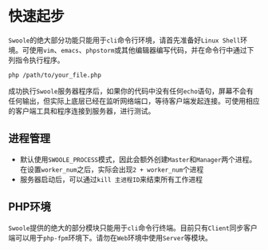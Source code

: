 # 快速起步

 `Swoole`的绝大部分功能只能用于`cli`命令行环境，请首先准备好`Linux Shell`环境。可使用`vim`、`emacs`、`phpstorm`或其他编辑器编写代码，并在命令行中通过下列指令执行程序。

```shell
php /path/to/your_file.php
```

成功执行`Swoole`服务器程序后，如果你的代码中没有任何`echo`语句，屏幕不会有任何输出，但实际上底层已经在监听网络端口，等待客户端发起连接。可使用相应的客户端工具和程序连接到服务器，进行测试。

进程管理
---
* 默认使用`SWOOLE_PROCESS`模式，因此会额外创建`Master`和`Manager`两个进程。在设置`worker_num`之后，实际会出现`2 + worker_num`个进程
* 服务器启动后，可以通过`kill 主进程ID`来结束所有工作进程

PHP环境
----
`Swoole`提供的绝大的部分模块只能用于`cli`命令行终端。目前只有`Client`同步客户端可以用于`php-fpm`环境下。请勿在`Web`环境中使用`Server`等模块。